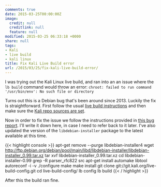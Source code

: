```yaml
---
comments: true
date: 2015-03-25T00:00:00Z
image:
  credit: null
  creditlink: null
  feature: null
modified: 2015-03-25 06:33:18 +0000
share: null
tags:
- Kali
- live build
- kali linux
title: Fix Kali Live Build error
url: /2015/03/25/fix-kali-live-build-error/
---
```


I was trying out the Kali Linux live build, and ran into an an issue where
the `lb build` command would throw an error: `chroot: failed to run command '/usr/bin/env': No such file or directory`

Turns out this is a Debian bug that's been around since 2013. Luckily the fix
is straightforward. First follow the usual [live build instructions](http://docs.kali.org/development/live-build-a-custom-kali-iso)
and then make sure the [Kali repo sources are set](http://docs.kali.org/general-use/kali-linux-sources-list-repositories).

Now in order to fix the issue we follow the instructions provided in 
[this bug report](https://bugs.kali.org/view.php?id=270). I'll write it down here, 
in case I need to refer back to it later. I've also updated the version of
the `libdebian-installer` package to the latest available at this time.

{{< highlight console >}}
apt-get remove --purge libdebian-installer4
wget http://ftp.debian.org/debian/pool/main/libd/libdebian-installer/libdebian-installer_0.99.tar.xz
tar xvf libdebian-installer_0.99.tar.xz
cd libdebian-installer-0.99
grep -R parser_rfc822 src
apt-get install automake libtool
autoreconf -i -v
./configure
make
make install
git clone git://git.kali.org/live-build-config.git
cd live-build-config/
lb config
lb build
{{< / highlight >}}

After this the build ran fine.

